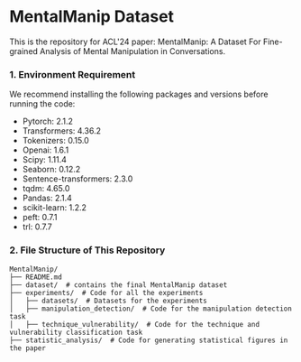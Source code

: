 # MentalManip Dataset

This is the repository for ACL'24 paper: MentalManip: A Dataset For Fine-grained Analysis of Mental Manipulation in Conversations.

### 1. Environment Requirement
We recommend installing the following packages and versions before running the code:
- Pytorch: 2.1.2
- Transformers: 4.36.2
- Tokenizers: 0.15.0
- Openai: 1.6.1
- Scipy: 1.11.4
- Seaborn: 0.12.2
- Sentence-transformers: 2.3.0
- tqdm: 4.65.0
- Pandas: 2.1.4
- scikit-learn: 1.2.2
- peft: 0.7.1
- trl: 0.7.7
  

### 2. File Structure of This Repository
```
MentalManip/
├── README.md
├── dataset/  # contains the final MentalManip dataset
├── experiments/  # Code for all the experiments
│   ├── datasets/  # Datasets for the experiments
│   ├── manipulation_detection/  # Code for the manipulation detection task
│   ├── technique_vulnerability/  # Code for the technique and vulnerability classification task
├── statistic_analysis/  # Code for generating statistical figures in the paper
```
